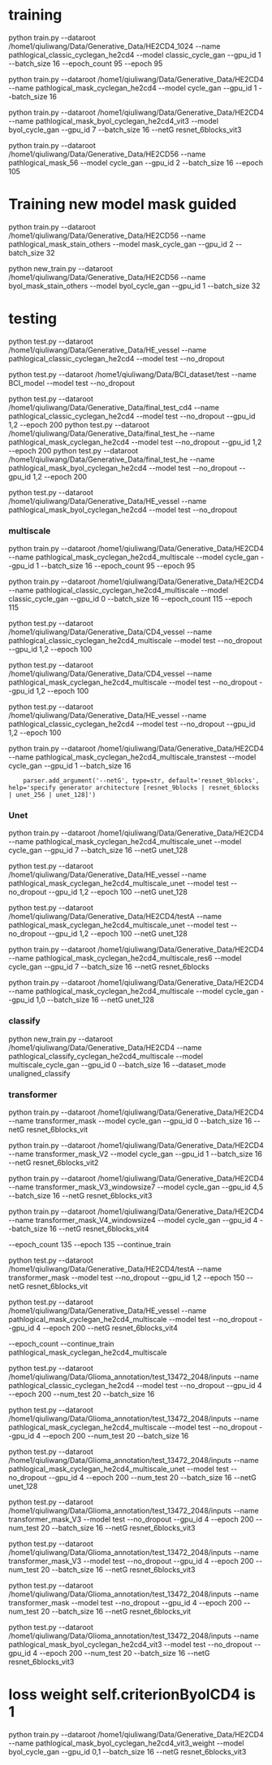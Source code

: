 # training
python train.py --dataroot /home1/qiuliwang/Data/Generative_Data/HE2CD4_1024 --name pathlogical_classic_cyclegan_he2cd4 --model classic_cycle_gan --gpu_id 1 --batch_size 16 --epoch_count 95 --epoch 95

python train.py --dataroot /home1/qiuliwang/Data/Generative_Data/HE2CD4 --name pathlogical_mask_cyclegan_he2cd4 --model cycle_gan --gpu_id 1 --batch_size 16

python train.py --dataroot /home1/qiuliwang/Data/Generative_Data/HE2CD4 --name pathlogical_mask_byol_cyclegan_he2cd4_vit3 --model byol_cycle_gan --gpu_id 7 --batch_size 16 --netG resnet_6blocks_vit3

python train.py --dataroot /home1/qiuliwang/Data/Generative_Data/HE2CD56 --name pathlogical_mask_56 --model cycle_gan --gpu_id 2 --batch_size 16 --epoch 105

# Training new model mask guided 
python train.py --dataroot /home1/qiuliwang/Data/Generative_Data/HE2CD56 --name pathlogical_mask_stain_others --model mask_cycle_gan --gpu_id 2 --batch_size 32

python new_train.py --dataroot /home1/qiuliwang/Data/Generative_Data/HE2CD56 --name byol_mask_stain_others --model byol_cycle_gan --gpu_id 1 --batch_size 32

# testing
python test.py --dataroot /home1/qiuliwang/Data/Generative_Data/HE_vessel --name pathlogical_classic_cyclegan_he2cd4 --model test --no_dropout

python test.py --dataroot /home1/qiuliwang/Data/BCI_dataset/test --name BCI_model --model test --no_dropout

python test.py --dataroot /home1/qiuliwang/Data/Generative_Data/final_test_cd4 --name pathlogical_classic_cyclegan_he2cd4 --model test --no_dropout --gpu_id 1,2 --epoch 200
python test.py --dataroot /home1/qiuliwang/Data/Generative_Data/final_test_he --name pathlogical_mask_cyclegan_he2cd4 --model test --no_dropout --gpu_id 1,2 --epoch 200
python test.py --dataroot /home1/qiuliwang/Data/Generative_Data/final_test_he --name pathlogical_mask_byol_cyclegan_he2cd4 --model test --no_dropout --gpu_id 1,2 --epoch 200

python test.py --dataroot /home1/qiuliwang/Data/Generative_Data/HE_vessel --name pathlogical_mask_byol_cyclegan_he2cd4 --model test --no_dropout



### multiscale
python train.py --dataroot /home1/qiuliwang/Data/Generative_Data/HE2CD4 --name pathlogical_mask_cyclegan_he2cd4_multiscale --model cycle_gan --gpu_id 1 --batch_size 16 --epoch_count 95 --epoch 95

python train.py --dataroot /home1/qiuliwang/Data/Generative_Data/HE2CD4 --name pathlogical_classic_cyclegan_he2cd4_multiscale --model classic_cycle_gan --gpu_id 0 --batch_size 16 --epoch_count 115 --epoch 115

python test.py --dataroot /home1/qiuliwang/Data/Generative_Data/CD4_vessel --name pathlogical_classic_cyclegan_he2cd4_multiscale --model test --no_dropout --gpu_id 1,2 --epoch 100

python test.py --dataroot /home1/qiuliwang/Data/Generative_Data/CD4_vessel --name pathlogical_mask_cyclegan_he2cd4_multiscale --model test --no_dropout --gpu_id 1,2 --epoch 100

python test.py --dataroot /home1/qiuliwang/Data/Generative_Data/HE_vessel --name pathlogical_classic_cyclegan_he2cd4 --model test --no_dropout --gpu_id 1,2 --epoch 100


python train.py --dataroot /home1/qiuliwang/Data/Generative_Data/HE2CD4 --name pathlogical_mask_cyclegan_he2cd4_multiscale_transtest --model cycle_gan --gpu_id 1 --batch_size 16 

        parser.add_argument('--netG', type=str, default='resnet_9blocks', help='specify generator architecture [resnet_9blocks | resnet_6blocks | unet_256 | unet_128]')


### Unet

python train.py --dataroot /home1/qiuliwang/Data/Generative_Data/HE2CD4 --name pathlogical_mask_cyclegan_he2cd4_multiscale_unet --model cycle_gan --gpu_id 7 --batch_size 16 --netG unet_128

python test.py --dataroot /home1/qiuliwang/Data/Generative_Data/HE_vessel --name pathlogical_mask_cyclegan_he2cd4_multiscale_unet --model test --no_dropout --gpu_id 1,2 --epoch 100 --netG unet_128

python test.py --dataroot /home1/qiuliwang/Data/Generative_Data/HE2CD4/testA --name pathlogical_mask_cyclegan_he2cd4_multiscale_unet --model test --no_dropout --gpu_id 1,2 --epoch 100 --netG unet_128


python train.py --dataroot /home1/qiuliwang/Data/Generative_Data/HE2CD4 --name pathlogical_mask_cyclegan_he2cd4_multiscale_res6 --model cycle_gan --gpu_id 7 --batch_size 16 --netG resnet_6blocks


python train.py --dataroot /home1/qiuliwang/Data/Generative_Data/HE2CD4 --name pathlogical_mask_cyclegan_he2cd4_multiscale --model cycle_gan --gpu_id 1,0 --batch_size 16 --netG unet_128


### classify
python new_train.py --dataroot /home1/qiuliwang/Data/Generative_Data/HE2CD4 --name pathlogical_classify_cyclegan_he2cd4_multiscale --model multiscale_cycle_gan --gpu_id 0 --batch_size 16 --dataset_mode unaligned_classify


### transformer
python train.py --dataroot /home1/qiuliwang/Data/Generative_Data/HE2CD4 --name transformer_mask --model cycle_gan --gpu_id 0 --batch_size 16 --netG resnet_6blocks_vit

python train.py --dataroot /home1/qiuliwang/Data/Generative_Data/HE2CD4 --name transformer_mask_V2 --model cycle_gan --gpu_id 1 --batch_size 16 --netG resnet_6blocks_vit2

python train.py --dataroot /home1/qiuliwang/Data/Generative_Data/HE2CD4 --name transformer_mask_V3_windowsize7 --model cycle_gan --gpu_id 4,5 --batch_size 16 --netG resnet_6blocks_vit3

python train.py --dataroot /home1/qiuliwang/Data/Generative_Data/HE2CD4 --name transformer_mask_V4_windowsize4 --model cycle_gan --gpu_id 4 --batch_size 16 --netG resnet_6blocks_vit4

 --epoch_count 135 --epoch 135 --continue_train


python test.py --dataroot /home1/qiuliwang/Data/Generative_Data/HE2CD4/testA --name transformer_mask --model test --no_dropout --gpu_id 1,2 --epoch 150 --netG resnet_6blocks_vit

python test.py --dataroot /home1/qiuliwang/Data/Generative_Data/HE_vessel --name pathlogical_mask_cyclegan_he2cd4_multiscale --model test --no_dropout --gpu_id 4 --epoch 200 --netG resnet_6blocks_vit4


--epoch_count  --continue_train
pathlogical_mask_cyclegan_he2cd4_multiscale

python test.py --dataroot /home1/qiuliwang/Data/Glioma_annotation/test_13472_2048/inputs --name pathlogical_classic_cyclegan_he2cd4 --model test --no_dropout --gpu_id 4 --epoch 200 --num_test 20 --batch_size 16 

python test.py --dataroot /home1/qiuliwang/Data/Glioma_annotation/test_13472_2048/inputs --name pathlogical_mask_cyclegan_he2cd4_multiscale --model test --no_dropout --gpu_id 4 --epoch 200 --num_test 20 --batch_size 16 

python test.py --dataroot /home1/qiuliwang/Data/Glioma_annotation/test_13472_2048/inputs --name pathlogical_mask_cyclegan_he2cd4_multiscale_unet --model test --no_dropout --gpu_id 4 --epoch 200 --num_test 20 --batch_size 16  --netG unet_128

python test.py --dataroot /home1/qiuliwang/Data/Glioma_annotation/test_13472_2048/inputs --name transformer_mask_V3 --model test --no_dropout --gpu_id 4 --epoch 200 --num_test 20 --batch_size 16  --netG resnet_6blocks_vit3

python test.py --dataroot /home1/qiuliwang/Data/Glioma_annotation/test_13472_2048/inputs --name transformer_mask_V3 --model test --no_dropout --gpu_id 4 --epoch 200 --num_test 20 --batch_size 16  --netG resnet_6blocks_vit3

python test.py --dataroot /home1/qiuliwang/Data/Glioma_annotation/test_13472_2048/inputs --name transformer_mask --model test --no_dropout --gpu_id 4 --epoch 200 --num_test 20 --batch_size 16  --netG resnet_6blocks_vit


python test.py --dataroot /home1/qiuliwang/Data/Glioma_annotation/test_13472_2048/inputs --name pathlogical_mask_byol_cyclegan_he2cd4_vit3 --model test --no_dropout --gpu_id 4 --epoch 200 --num_test 20 --batch_size 16  --netG resnet_6blocks_vit3


# loss weight self.criterionByolCD4 is 1
python train.py --dataroot /home1/qiuliwang/Data/Generative_Data/HE2CD4 --name pathlogical_mask_byol_cyclegan_he2cd4_vit3_weight --model byol_cycle_gan --gpu_id 0,1 --batch_size 16 --netG resnet_6blocks_vit3
